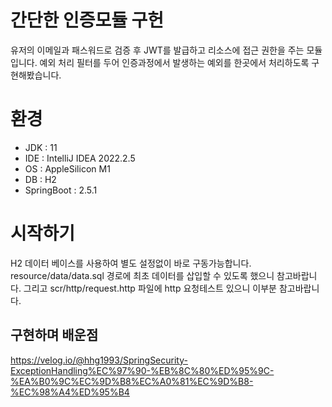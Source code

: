 # 간단한 인증모듈 구헌
유저의 이메일과 패스워드로 검증 후 JWT를 발급하고 리소스에 접근 권한을 주는 모듈입니다. 
예외 처리 필터를 두어 인증과정에서 발생하는 예외를 한곳에서 처리하도록 구현해봤습니다.

# 환경
- JDK : 11 
- IDE : IntelliJ IDEA 2022.2.5
- OS : AppleSilicon M1
- DB : H2
- SpringBoot : 2.5.1

# 시작하기
H2 데이터 베이스를 사용하여 별도 설정없이 바로 구동가능합니다.
resource/data/data.sql 경로에 최초 데이터를 삽입할 수 있도록 했으니 참고바랍니다.
그리고 scr/http/request.http 파일에 http 요청테스트 있으니 이부분 참고바랍니다. 

## 구현하며 배운점
https://velog.io/@hhg1993/SpringSecurity-ExceptionHandling%EC%97%90-%EB%8C%80%ED%95%9C-%EA%B0%9C%EC%9D%B8%EC%A0%81%EC%9D%B8-%EC%98%A4%ED%95%B4

